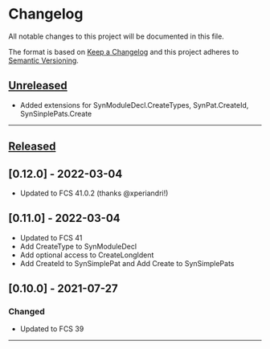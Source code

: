 # Changelog
All notable changes to this project will be documented in this file.

The format is based on [Keep a Changelog][Keep a Changelog] and this project adheres to [Semantic Versioning][Semantic Versioning].

## [Unreleased]
- Added extensions for SynModuleDecl.CreateTypes, SynPat.CreateId, SynSinplePats.Create

---

## [Released]

## [0.12.0] - 2022-03-04

- Updated to FCS 41.0.2 (thanks @xperiandri!)

## [0.11.0] - 2022-03-04

- Updated to FCS 41
- Add CreateType to SynModuleDecl
- Add optional access to CreateLongIdent
- Add CreateId to SynSimplePat and Add Create to SynSimplePats

## [0.10.0] - 2021-07-27
### Changed
- Updated to FCS 39

---

<!-- Links -->
[Keep a Changelog]: https://keepachangelog.com/
[Semantic Versioning]: https://semver.org/

<!-- Versions -->
[Unreleased]: https://github.com/Author/Repository/compare/v1.0.0...HEAD
[Released]: https://github.com/Author/Repository/releases
[0.0.2]: https://github.com/Author/Repository/compare/v0.0.1..v0.0.2
[0.0.1]: https://github.com/Author/Repository/releases/v0.0.1
